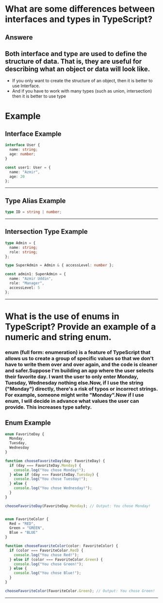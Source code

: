 # What are some differences between interfaces and types in TypeScript?
## Answere
## Both interface and type are used to define the structure of data. That is, they are useful for describing what an object or data will look like.
- If you only want to create the structure of an object, then it is better to use Interface.
- And if you have to work with many types (such as union, intersection) then it is better to use type

# Example
## Interface Example

```ts
interface User {
  name: string;
  age: number;
}

const user1: User = {
  name: "Azmir",
  age: 20
};
```
---
##  Type Alias Example

```ts
type ID = string | number;
```

---

##  Intersection Type Example

```ts
type Admin = {
  name: string;
  role: string;
};

type SuperAdmin = Admin & { accessLevel: number };

const admin1: SuperAdmin = {
  name: "Azmir Uddin",
  role: "Manager",
  accessLevel: 5
};
```
---


# What is the use of enums in TypeScript? Provide an example of a numeric and string enum. 

### enum (full form: enumeration) is a feature of TypeScript that allows us to create a group of specific values ​​so that we don't have to write them over and over again, and the code is cleaner and safer.Suppose I'm building an app where the user selects their favorite day. I want the user to only enter Monday, Tuesday, Wednesday nothing else.Now, if I use the string ("Monday") directly, there's a risk of typos or incorrect strings. For example, someone might write "Monday".Now if I use enum, I will decide in advance what values ​​the user can provide. This increases type safety.


## Enum Example

```ts
enum FavoriteDay {
  Monday,
  Tuesday,
  Wednesday
}

function chooseFavoriteDay(day: FavoriteDay) {
  if (day === FavoriteDay.Monday) {
    console.log("You chose Monday!");
  } else if (day === FavoriteDay.Tuesday) {
    console.log("You chose Tuesday!");
  } else {
    console.log("You chose Wednesday!");
  }
}

chooseFavoriteDay(FavoriteDay.Monday); // Output: You chose Monday!


enum FavoriteColor {
  Red = "RED",
  Green = "GREEN",
  Blue = "BLUE"
}

function chooseFavoriteColor(color: FavoriteColor) {
  if (color === FavoriteColor.Red) {
    console.log("You chose Red!");
  } else if (color === FavoriteColor.Green) {
    console.log("You chose Green!");
  } else {
    console.log("You chose Blue!");
  }
}

chooseFavoriteColor(FavoriteColor.Green); // Output: You chose Green!
```
---
